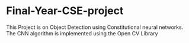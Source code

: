 # Final-Year-CSE-project
This Project is on Object Detection using Constitutional neural networks. The CNN algorithm is implemented using the Open CV Library

